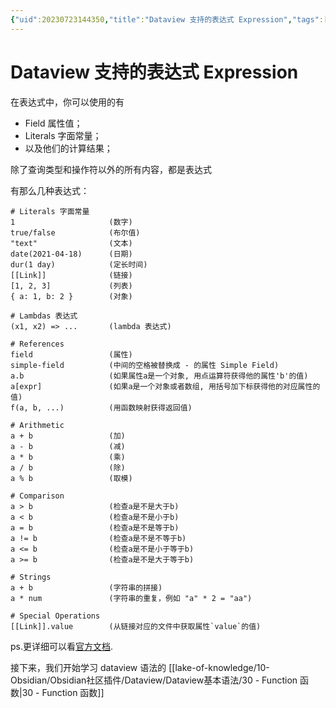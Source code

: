 ```yaml
---
{"uid":20230723144350,"title":"Dataview 支持的表达式 Expression","tags":["obsidian","插件","dataview","语法"],"description":"基本语法学习指南，表达式 Expression","author":"Huajin,PKMer","type":"other","draft":false,"editable":false,"modified":20230810180113,"dg-publish":true,"permalink":"/lake-of-knowledge/10-obsidian/obsidian/dataview/dataview/24/","dgPassFrontmatter":true}
---
```



# Dataview 支持的表达式 Expression

在表达式中，你可以使用的有

- Field 属性值；
- Literals 字面常量；
- 以及他们的计算结果；

除了查询类型和操作符以外的所有内容，都是表达式

有那么几种表达式：

```
# Literals 字面常量
1                     (数字) 
true/false            (布尔值) 
"text"                (文本) 
date(2021-04-18)      (日期) 
dur(1 day)            (定长时间) 
[[Link]]              (链接) 
[1, 2, 3]             (列表) 
{ a: 1, b: 2 }        (对象) 

# Lambdas 表达式
(x1, x2) => ...       (lambda 表达式) 

# References 
field                 (属性) 
simple-field          (中间的空格被替换成 - 的属性 Simple Field) 
a.b                   (如果属性a是一个对象, 用点运算符获得他的属性'b'的值) 
a[expr]               (如果a是一个对象或者数组, 用括号加下标获得他的对应属性的值) 
f(a, b, ...)          (用函数映射获得返回值) 

# Arithmetic 
a + b                 (加) 
a - b                 (减) 
a * b                 (乘) 
a / b                 (除) 
a % b                 (取模) 

# Comparison 
a > b                 (检查a是不是大于b) 
a < b                 (检查a是不是小于b) 
a = b                 (检查a是不是等于b) 
a != b                (检查a是不是不等于b) 
a <= b                (检查a是不是小于等于b)
a >= b                (检查a是不是大于等于b)

# Strings 
a + b                 (字符串的拼接) 
a * num               (字符串的重复，例如 "a" * 2 = "aa") 

# Special Operations 
[[Link]].value        (从链接对应的文件中获取属性`value`的值)
```

ps.更详细可以看[官方文档](https://blacksmithgu.github.io/obsidian-dataview/query/expressions/).

接下来，我们开始学习 dataview 语法的 [[lake-of-knowledge/10-Obsidian/Obsidian社区插件/Dataview/Dataview基本语法/30 - Function 函数\|30 - Function 函数]]

